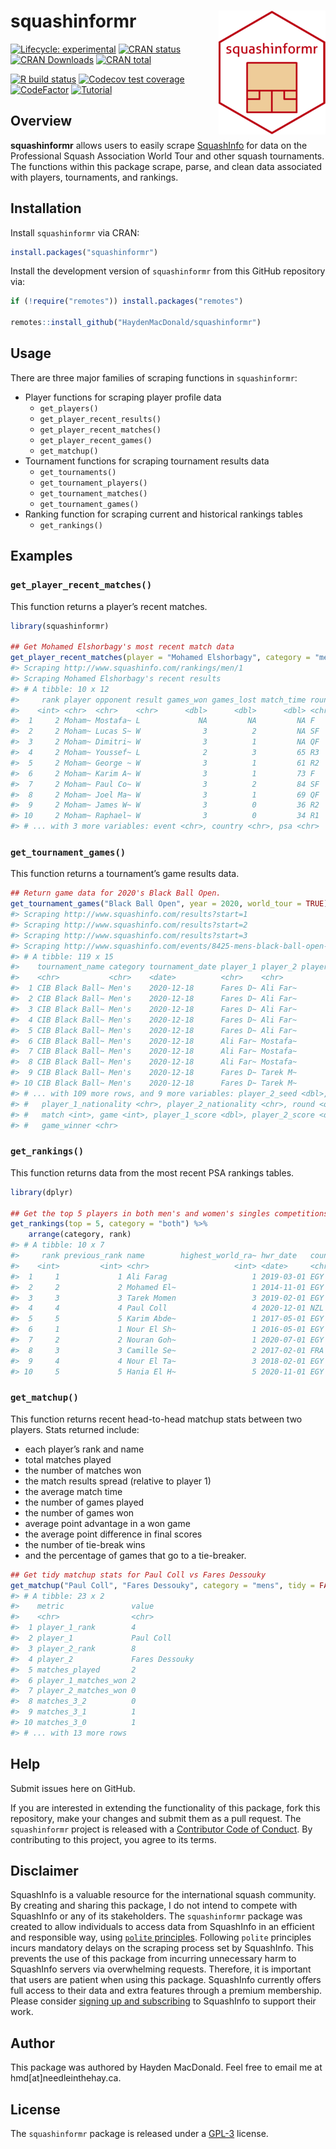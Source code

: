 
# squashinformr <img src="man/figures/logo.png" align="right" />

<!-- badges: start -->

[![Lifecycle: experimental](https://img.shields.io/badge/lifecycle-maturing-blue.svg)](https://lifecycle.r-lib.org/articles/stages.html#experimental)
[![CRAN status](https://www.r-pkg.org/badges/version/squashinformr)](https://CRAN.R-project.org/package=squashinformr)
[![CRAN Downloads](https://cranlogs.r-pkg.org/badges/squashinformr)](https://cranlogs.r-pkg.org/badges/squashinformr)
[![CRAN total](https://cranlogs.r-pkg.org/badges/grand-total/squashinformr)](https://cranlogs.r-pkg.org/badges/grand-total/squashinformr)  

[![R build status](https://github.com/HaydenMacDonald/squashinformr/workflows/R-CMD-check/badge.svg)](https://github.com/HaydenMacDonald/squashinformr/actions)
[![Codecov test coverage](https://codecov.io/gh/HaydenMacDonald/squashinformr/branch/main/graph/badge.svg)](https://codecov.io/gh/HaydenMacDonald/squashinformr)
[![CodeFactor](https://www.codefactor.io/repository/github/haydenmacdonald/squashinformr/badge)](https://www.codefactor.io/repository/github/haydenmacdonald/squashinformr)
[![Tutorial](https://img.shields.io/badge/-Tutorial%20Blog%20Post-blue?style=flat&logo=RSS&logoColor=white)](https://needleinthehay.ca/post/introducing-squashinformr/)
<!-- badges: end -->

## Overview

**squashinformr** allows users to easily scrape
<a href="http://www.squashinfo.com/" target="_blank">SquashInfo</a> for
data on the Professional Squash Association World Tour and other squash
tournaments. The functions within this package scrape, parse, and clean
data associated with players, tournaments, and rankings.

## Installation

Install `squashinformr` via CRAN:

``` r
install.packages("squashinformr")
```

Install the development version of `squashinformr` from this GitHub
repository via:

``` r
if (!require("remotes")) install.packages("remotes")

remotes::install_github("HaydenMacDonald/squashinformr")
```

## Usage

There are three major families of scraping functions in `squashinformr`:

  - Player functions for scraping player profile data
      - `get_players()`
      - `get_player_recent_results()`
      - `get_player_recent_matches()`
      - `get_player_recent_games()`
      - `get_matchup()`
  - Tournament functions for scraping tournament results data
      - `get_tournaments()`
      - `get_tournament_players()`
      - `get_tournament_matches()`
      - `get_tournament_games()`
  - Ranking function for scraping current and historical rankings tables
      - `get_rankings()`

## Examples

### `get_player_recent_matches()`

This function returns a player’s recent matches.

``` r
library(squashinformr)

## Get Mohamed Elshorbagy's most recent match data
get_player_recent_matches(player = "Mohamed Elshorbagy", category = "mens")
#> Scraping http://www.squashinfo.com/rankings/men/1
#> Scraping Mohamed Elshorbagy's recent results
#> # A tibble: 10 x 12
#>     rank player opponent result games_won games_lost match_time round date      
#>    <int> <chr>  <chr>    <chr>      <dbl>      <dbl>      <dbl> <chr> <date>    
#>  1     2 Moham~ Mostafa~ L             NA         NA         NA F     2021-02-01
#>  2     2 Moham~ Lucas S~ W              3          2         NA SF    2021-02-01
#>  3     2 Moham~ Dimitri~ W              3          1         NA QF    2021-02-01
#>  4     2 Moham~ Youssef~ L              2          3         65 R3    2020-11-01
#>  5     2 Moham~ George ~ W              3          1         61 R2    2020-11-01
#>  6     2 Moham~ Karim A~ W              3          1         73 F     2020-09-01
#>  7     2 Moham~ Paul Co~ W              3          2         84 SF    2020-09-01
#>  8     2 Moham~ Joel Ma~ W              3          1         69 QF    2020-09-01
#>  9     2 Moham~ James W~ W              3          0         36 R2    2020-09-01
#> 10     2 Moham~ Raphael~ W              3          0         34 R1    2020-09-01
#> # ... with 3 more variables: event <chr>, country <chr>, psa <chr>
```

### `get_tournament_games()`

This function returns a tournament’s game results data.

``` r
## Return game data for 2020's Black Ball Open.
get_tournament_games("Black Ball Open", year = 2020, world_tour = TRUE)
#> Scraping http://www.squashinfo.com/results?start=1
#> Scraping http://www.squashinfo.com/results?start=2
#> Scraping http://www.squashinfo.com/results?start=3
#> Scraping http://www.squashinfo.com/events/8425-mens-black-ball-open-2020
#> # A tibble: 119 x 15
#>    tournament_name category tournament_date player_1 player_2 player_1_seed
#>    <chr>           <chr>    <date>          <chr>    <chr>            <dbl>
#>  1 CIB Black Ball~ Men's    2020-12-18      Fares D~ Ali Far~             9
#>  2 CIB Black Ball~ Men's    2020-12-18      Fares D~ Ali Far~             9
#>  3 CIB Black Ball~ Men's    2020-12-18      Fares D~ Ali Far~             9
#>  4 CIB Black Ball~ Men's    2020-12-18      Fares D~ Ali Far~             9
#>  5 CIB Black Ball~ Men's    2020-12-18      Fares D~ Ali Far~             9
#>  6 CIB Black Ball~ Men's    2020-12-18      Ali Far~ Mostafa~             1
#>  7 CIB Black Ball~ Men's    2020-12-18      Ali Far~ Mostafa~             1
#>  8 CIB Black Ball~ Men's    2020-12-18      Ali Far~ Mostafa~             1
#>  9 CIB Black Ball~ Men's    2020-12-18      Fares D~ Tarek M~             9
#> 10 CIB Black Ball~ Men's    2020-12-18      Fares D~ Tarek M~             9
#> # ... with 109 more rows, and 9 more variables: player_2_seed <dbl>,
#> #   player_1_nationality <chr>, player_2_nationality <chr>, round <ord>,
#> #   match <int>, game <int>, player_1_score <dbl>, player_2_score <dbl>,
#> #   game_winner <chr>
```

### `get_rankings()`

This function returns data from the most recent PSA rankings tables.

``` r
library(dplyr)

## Get the top 5 players in both men's and women's singles competitions
get_rankings(top = 5, category = "both") %>%
    arrange(category, rank)
#> # A tibble: 10 x 7
#>     rank previous_rank name        highest_world_ra~ hwr_date   country category
#>    <int>         <int> <chr>                   <int> <date>     <chr>   <chr>   
#>  1     1             1 Ali Farag                   1 2019-03-01 EGY     mens    
#>  2     2             2 Mohamed El~                 1 2014-11-01 EGY     mens    
#>  3     3             3 Tarek Momen                 3 2019-02-01 EGY     mens    
#>  4     4             4 Paul Coll                   4 2020-12-01 NZL     mens    
#>  5     5             5 Karim Abde~                 1 2017-05-01 EGY     mens    
#>  6     1             1 Nour El Sh~                 1 2016-05-01 EGY     womens  
#>  7     2             2 Nouran Goh~                 1 2020-07-01 EGY     womens  
#>  8     3             3 Camille Se~                 2 2017-02-01 FRA     womens  
#>  9     4             4 Nour El Ta~                 3 2018-02-01 EGY     womens  
#> 10     5             5 Hania El H~                 5 2020-11-01 EGY     womens
```

### `get_matchup()`

This function returns recent head-to-head matchup stats between two
players. Stats returned include:

  - each player’s rank and name
  - total matches played
  - the number of matches won
  - the match results spread (relative to player 1)
  - the average match time
  - the number of games played
  - the number of games won
  - average point advantage in a won game
  - the average point difference in final scores
  - the number of tie-break wins
  - and the percentage of games that go to a tie-breaker.

<!-- end list -->

``` r
## Get tidy matchup stats for Paul Coll vs Fares Dessouky
get_matchup("Paul Coll", "Fares Dessouky", category = "mens", tidy = FALSE)
#> # A tibble: 23 x 2
#>    metric               value         
#>    <chr>                <chr>         
#>  1 player_1_rank        4             
#>  2 player_1             Paul Coll     
#>  3 player_2_rank        8             
#>  4 player_2             Fares Dessouky
#>  5 matches_played       2             
#>  6 player_1_matches_won 2             
#>  7 player_2_matches_won 0             
#>  8 matches_3_2          0             
#>  9 matches_3_1          1             
#> 10 matches_3_0          1             
#> # ... with 13 more rows
```

## Help

Submit issues here on GitHub.

If you are interested in extending the functionality of this package,
fork this repository, make your changes and submit them as a pull
request. The `squashinformr` project is released with a
<a href="https://github.com/HaydenMacDonald/squashinformr/blob/main/.github/CODE_OF_CONDUCT.md" target="_blank">Contributor
Code of Conduct</a>. By contributing to this project, you agree to its
terms.

## Disclaimer

SquashInfo is a valuable resource for the international squash
community. By creating and sharing this package, I do not intend to
compete with SquashInfo or any of its stakeholders. The `squashinformr`
package was created to allow individuals to access data from SquashInfo
in an efficient and responsible way, using
<a href="https://github.com/dmi3kno/polite" target="_blank">`polite`
principles</a>. Following `polite` principles incurs mandatory delays on
the scraping process set by SquashInfo. This prevents the use of this
package from incurring unnecessary harm to SquashInfo servers via
overwhelming requests. Therefore, it is important that users are patient
when using this package. SquashInfo currently offers full access to
their data and extra features through a premium membership. Please
consider
<a href="http://www.squashinfo.com/upgrade" target="_blank">signing up
and subscribing</a> to SquashInfo to support their work.

## Author

This package was authored by Hayden MacDonald. Feel free to email me at
hmd\[at\]needleinthehay.ca.

## License

The `squashinformr` package is released under a
<a href="https://github.com/HaydenMacDonald/squashinformr/blob/main/LICENSE.md" target="_blank">GPL-3</a>
license.
